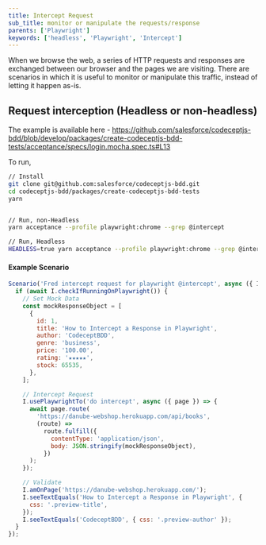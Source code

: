 ```yaml
---
title: Intercept Request
sub_title: monitor or manipulate the requests/response
parents: ['Playwright']
keywords: ['headless', 'Playwright', 'Intercept']
---
```


When we browse the web, a series of HTTP requests and responses are exchanged between our browser and the pages we are visiting. There are scenarios in which it is useful to monitor or manipulate this traffic, instead of letting it happen as-is.

## Request interception (Headless or non-headless)

The example is available here - https://github.com/salesforce/codeceptjs-bdd/blob/develop/packages/create-codeceptjs-bdd-tests/acceptance/specs/login.mocha.spec.ts#L13

To run,

```bash
// Install
git clone git@github.com:salesforce/codeceptjs-bdd.git
cd codeceptjs-bdd/packages/create-codeceptjs-bdd-tests
yarn


// Run, non-Headless
yarn acceptance --profile playwright:chrome --grep @intercept

// Run, Headless
HEADLESS=true yarn acceptance --profile playwright:chrome --grep @intercept

```

#### Example Scenario

```js
Scenario('Fred intercept request for playwright @intercept', async ({ I }) => {
  if (await I.checkIfRunningOnPlaywright()) {
    // Set Mock Data
    const mockResponseObject = [
      {
        id: 1,
        title: 'How to Intercept a Response in Playwright',
        author: 'CodeceptBDD',
        genre: 'business',
        price: '100.00',
        rating: '★★★★★',
        stock: 65535,
      },
    ];

    // Intercept Request
    I.usePlaywrightTo('do intercept', async ({ page }) => {
      await page.route(
        'https://danube-webshop.herokuapp.com/api/books',
        (route) =>
          route.fulfill({
            contentType: 'application/json',
            body: JSON.stringify(mockResponseObject),
          })
      );
    });

    // Validate
    I.amOnPage('https://danube-webshop.herokuapp.com/');
    I.seeTextEquals('How to Intercept a Response in Playwright', {
      css: '.preview-title',
    });
    I.seeTextEquals('CodeceptBDD', { css: '.preview-author' });
  }
});
```
